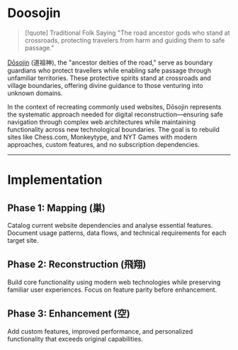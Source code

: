 # Doosojin

> [!quote] Traditional Folk Saying
> "The road ancestor gods who stand at crossroads, protecting travelers from harm and guiding them to safe passage."

[Dōsojin](https://en.wikipedia.org/wiki/D%C5%8Dsojin) (道祖神), the "ancestor deities of the road," serve as boundary guardians who protect travellers while enabling safe passage through unfamiliar territories. These protective spirits stand at crossroads and village boundaries, offering divine guidance to those venturing into unknown domains.

In the context of recreating commonly used websites, Dōsojin represents the systematic approach needed for digital reconstruction—ensuring safe navigation through complex web architectures while maintaining functionality across new technological boundaries. The goal is to rebuild sites like Chess.com, Monkeytype, and NYT Games with modern approaches, custom features, and no subscription dependencies.

---

# Implementation

## Phase 1: Mapping (巣)

Catalog current website dependencies and analyse essential features. Document usage patterns, data flows, and technical requirements for each target site.

## Phase 2: Reconstruction (飛翔)

Build core functionality using modern web technologies while preserving familiar user experiences. Focus on feature parity before enhancement.

## Phase 3: Enhancement (空)

Add custom features, improved performance, and personalized functionality that exceeds original capabilities.
